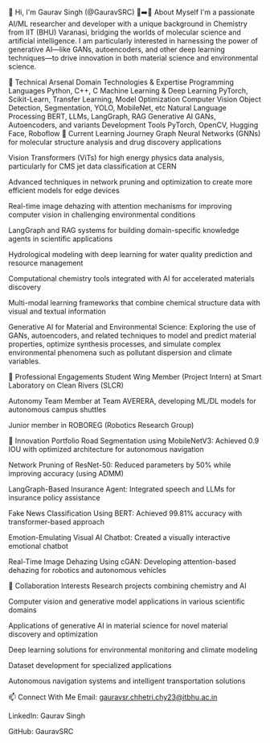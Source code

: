 👋 Hi, I'm Gaurav Singh (@GauravSRC)
🧪➡️🤖 About Myself
I'm a passionate AI/ML researcher and developer with a unique background in Chemistry from IIT (BHU) Varanasi, bridging the worlds of molecular science and artificial intelligence. I am particularly interested in harnessing the power of generative AI—like GANs, autoencoders, and other deep learning techniques—to drive innovation in both material science and environmental science.

🔧 Technical Arsenal
Domain	Technologies & Expertise
Programming Languages	Python, C++, C
Machine Learning & Deep Learning	PyTorch, Scikit-Learn, Transfer Learning, Model Optimization
Computer Vision	Object Detection, Segmentation, YOLO, MobileNet, etc
Natural Language Processing	BERT, LLMs, LangGraph, RAG
Generative AI	GANs, Autoencoders, and variants
Development Tools	PyTorch, OpenCV, Hugging Face, Roboflow
🌱 Current Learning Journey
Graph Neural Networks (GNNs) for molecular structure analysis and drug discovery applications

Vision Transformers (ViTs) for high energy physics data analysis, particularly for CMS jet data classification at CERN

Advanced techniques in network pruning and optimization to create more efficient models for edge devices

Real-time image dehazing with attention mechanisms for improving computer vision in challenging environmental conditions

LangGraph and RAG systems for building domain-specific knowledge agents in scientific applications

Hydrological modeling with deep learning for water quality prediction and resource management

Computational chemistry tools integrated with AI for accelerated materials discovery

Multi-modal learning frameworks that combine chemical structure data with visual and textual information

Generative AI for Material and Environmental Science: Exploring the use of GANs, autoencoders, and related techniques to model and predict material properties, optimize synthesis processes, and simulate complex environmental phenomena such as pollutant dispersion and climate variables.

💼 Professional Engagements
Student Wing Member (Project Intern) at Smart Laboratory on Clean Rivers (SLCR)

Autonomy Team Member at Team AVERERA, developing ML/DL models for autonomous campus shuttles

Junior member in ROBOREG (Robotics Research Group)

🚀 Innovation Portfolio
Road Segmentation using MobileNetV3: Achieved 0.9 IOU with optimized architecture for autonomous navigation

Network Pruning of ResNet-50: Reduced parameters by 50% while improving accuracy (using ADMM)

LangGraph-Based Insurance Agent: Integrated speech and LLMs for insurance policy assistance

Fake News Classification Using BERT: Achieved 99.81% accuracy with transformer-based approach

Emotion-Emulating Visual AI Chatbot: Created a visually interactive emotional chatbot

Real-Time Image Dehazing Using cGAN: Developing attention-based dehazing for robotics and autonomous vehicles

🤝 Collaboration Interests
Research projects combining chemistry and AI

Computer vision and generative model applications in various scientific domains

Applications of generative AI in material science for novel material discovery and optimization

Deep learning solutions for environmental monitoring and climate modeling

Dataset development for specialized applications

Autonomous navigation systems and intelligent transportation solutions

📫 Connect With Me
Email: gauravsr.chhetri.chy23@itbhu.ac.in

LinkedIn: Gaurav Singh

GitHub: GauravSRC

